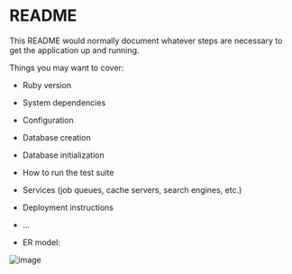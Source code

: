 # README

This README would normally document whatever steps are necessary to get the
application up and running.

Things you may want to cover:

- Ruby version

- System dependencies

- Configuration

- Database creation

- Database initialization

- How to run the test suite

- Services (job queues, cache servers, search engines, etc.)

- Deployment instructions

- ...

- ER model:

![image](https://github.com/sankofa92/to-do-task/blob/master/to-do-task%20ERmodel.png)
